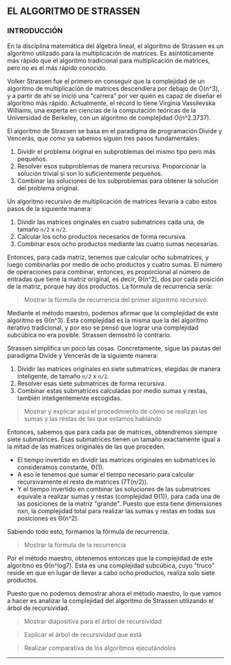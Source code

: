 ## EL ALGORITMO DE STRASSEN

### INTRODUCCIÓN

En la disciplina matemática del álgebra lineal, el algoritmo de Strassen es un algoritmo utilizado para la multiplicación de matrices. Es asintóticamente más rápido que el algoritmo tradicional para multiplicación de matrices, pero no es el más rápido conocido.

Volker Strassen fue el primero en conseguir que la complejidad de un algoritmo de multiplicación de matrices descendiera por debajo de O(n^3), y a partir de ahí se inició una "carrera" por ver quién es capaz de diseñar el algoritmo más rápido. Actualmente, el récord lo tiene Virginia Vassilevska Williams, una experta en ciencias de la computación teóricas de la Universidad de Berkeley, con un algoritmo de complejidad O(n^2.3737).

El algoritmo de Strassen se basa en el paradigma de programación Divide y Vencerás, que como ya sabemos siguen tres pasos fundamentales:

1. Dividir el problema original en subproblemas del mismo tipo pero más pequeños.
2. Resolver esos subproblemas de manera recursiva. Proporcionar la solución trivial si son lo suficientemente pequeños.
3. Combinar las soluciones de los subproblemas para obtener la solución del problema original.

Un algoritmo recursivo de multiplicación de matrices llevaría a cabo estos pasos de la siguiente manera:

1. Dividir las matrices originales en cuatro submatrices cada una, de tamaño `n/2` x `n/2`.
2. Calcular los ocho productos necesarios de forma recursiva.
3. Combinar esos ocho productos mediante las cuatro sumas necesarias.

Entonces, para cada matriz, tenemos que calcular ocho submatrices, y luego combinarlas por medio de ocho productos y cuatro sumas. El número de operaciones para combinar, entonces, es proporcional al número de entradas que tiene la matriz original, es decir, Θ(n^2), dos por cada posición de la matriz, porque hay dos productos. La fórmula de recurrencia sería:

> Mostrar la fórmula de recurrencia del primer algoritmo recursivo.

Mediante el método maestro, podemos afirmar que la complejidad de este algoritmo es Θ(n^3). Esta complejidad es la misma que la del algoritmo iterativo tradicional, y por eso se pensó que lograr una complejidad subcúbica no era posible. Strassen demostró lo contrario.

Strassen simplifica un poco las cosas. Concretamente, sigue las pautas del paradigma Divide y Vencerás de la siguiente manera:

1. Dividir las matrices originales en siete submatrices, elegidas de manera inteligente, de tamaño `n/2` x `n/2`.
2. Resolver esas siete submatrices de forma recursiva.
3. Combinar estas submatrices calculadas por medio sumas y restas, también inteligentemente escogidas.

> Mostrar y explicar aquí el procedimiento de cómo se realizan las sumas y las restas de las que estamos hablando

Entonces, sabemos que para cada par de matrices, obtendremos siempre siete submatrices. Esas submatrices tienen un tamaño exactamente igual a la mitad de las matrices originales de las que proceden.

* El tiempo invertido en dividir las matrices originales en submatrices lo consideramos constante, Θ(1).
* A eso le tenemos que sumar el tiempo necesario para calcular recursivamente el resto de matrices (7T(n/2)).
* Y el tiempo invertido en combinar las soluciones de las submatrices equivale a realizar sumas y restas (complejidad Θ(1)), para cada una de las posiciones de la matriz "grande". Puesto que esta tiene dimensiones nxn, la complejidad total para realizar las sumas y restas en todas sus posiciones es Θ(n^2).

Sabiendo todo esto, formamos la fórmula de recurrencia.

> Mostrar la fórmula de la recurrencia

Por el método maestro, obtenemos entonces que la complejidad de este algoritmo es Θ(n^log7). Esta es una complejidad subcúbica, cuyo "truco" reside en que en lugar de llevar a cabo ocho productos, realiza solo siete productos.

Puesto que no podemos demostrar ahora el método maestro, lo que vamos a hacer es analizar la complejidad del algoritmo de Strassen utilizando el árbol de recursividad.

> Mostrar diapositiva para el árbol de recursividad

> Explicar el árbol de recursividad que está 

> Realizar comparativa de los algoritmos ejecutándolos



















---
